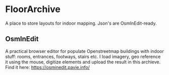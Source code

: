 # FloorArchive
A place to store layouts for indoor mapping. Json's are OsmInEdit-ready.

## OsmInEdit
A practical browser editor for populate Openstreetmap buildings with indoor stuff: rooms, entrances, footways, stairs etc. I load imagery,  geo reference it using the mouse, digitize elements and upload the result in this archieve.
Find it here: https://osminedit.pavie.info/ 
